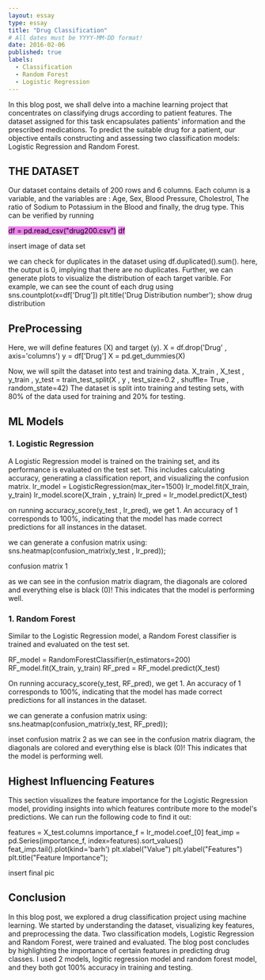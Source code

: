 ```yaml
---
layout: essay
type: essay
title: "Drug Classification"
# All dates must be YYYY-MM-DD format!
date: 2016-02-06
published: true
labels:
  - Classification
  - Random Forest
  - Logistic Regression
---
```


In this blog post, we shall delve into a machine learning project that concentrates on classifying drugs according to patient features. The dataset assigned for this task encapsulates patients' information and the prescribed medications. To predict the suitable drug for a patient, our objective entails constructing and assessing two classification models: Logistic Regression and Random Forest.

## THE DATASET

Our dataset contains details of 200 rows and 6 columns. Each column is a variable, and the variables are : Age, Sex, Blood Pressure, Cholestrol, The ratio of Sodium to Potassium in the Blood and finally, the drug type. This can be verified by running


<mark style="background-color:violet;"> df = pd.read_csv("drug200.csv")</mark>
<mark style="background-color:violet;"> df</mark>



insert image of data set

we can check for duplicates in the dataset using df.duplicated().sum(). here, the output is 0, implying that there are no duplicates. Further, we can generate plots to visualize the distribution of each target varible. For example, we can see the count of each drug using 
sns.countplot(x=df['Drug'])
plt.title('Drug Distribution number');
show drug distribution

## PreProcessing

Here, we will define features (X) and target (y). 
X = df.drop('Drug' , axis='columns')
y = df['Drug']
X = pd.get_dummies(X)

Now, we will spilt the dataset into test and training data.
X_train , X_test , y_train , y_test = train_test_split(X , y , test_size=0.2 , shuffle= True , random_state=42)
The dataset is split into training and testing sets, with 80% of the data used for training and 20% for testing.

## ML Models
### 1. Logistic Regression
A Logistic Regression model is trained on the training set, and its performance is evaluated on the test set. This includes calculating accuracy, generating a classification report, and visualizing the confusion matrix.
lr_model = LogisticRegression(max_iter=1500)
lr_model.fit(X_train, y_train)
lr_model.score(X_train , y_train)
lr_pred = lr_model.predict(X_test)

on running accuracy_score(y_test , lr_pred), we get 1. An accuracy of 1 corresponds to 100%, indicating that the model has made correct predictions for all instances in the dataset.

we can generate a confusion matrix using:
sns.heatmap(confusion_matrix(y_test , lr_pred));

confusion matrix 1

as we can see in the confusion matrix diagram, the diagonals are colored and everything else is black (0)! This indicates that the model is performing well.

### 1. Random Forest
Similar to the Logistic Regression model, a Random Forest classifier is trained and evaluated on the test set.

RF_model = RandomForestClassifier(n_estimators=200)
RF_model.fit(X_train, y_train)
RF_pred = RF_model.predict(X_test)


On running accuracy_score(y_test, RF_pred), we get 1. An accuracy of 1 corresponds to 100%, indicating that the model has made correct predictions for all instances in the dataset.

we can generate a confusion matrix using:
sns.heatmap(confusion_matrix(y_test, RF_pred));

inset confusion matrix 2
as we can see in the confusion matrix diagram, the diagonals are colored and everything else is black (0)! This indicates that the model is performing well.

## Highest Influencing Features
This section visualizes the feature importance for the Logistic Regression model, providing insights into which features contribute more to the model's predictions.
We can run the following code to find it out:

features = X_test.columns
importance_f = lr_model.coef_[0]
feat_imp = pd.Series(importance_f, index=features).sort_values()
feat_imp.tail().plot(kind='barh')
plt.xlabel("Value")
plt.ylabel("Features")
plt.title("Feature Importance");

insert final pic

## Conclusion
In this blog post, we explored a drug classification project using machine learning. We started by understanding the dataset, visualizing key features, and preprocessing the data. Two classification models, Logistic Regression and Random Forest, were trained and evaluated. The blog post concludes by highlighting the importance of certain features in predicting drug classes. I used 2 models, logitic regression model and random forest model, and they both got 100% accuracy in training and testing.

